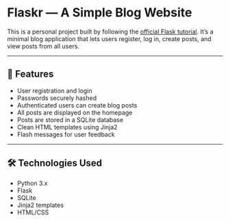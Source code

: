 # Flaskr — A Simple Blog Website

This is a personal project built by following the [official Flask tutorial](https://flask.palletsprojects.com/en/latest/tutorial/). It’s a minimal blog application that lets users register, log in, create posts, and view posts from all users.

---

## 🚀 Features

- User registration and login
- Passwords securely hashed
- Authenticated users can create blog posts
- All posts are displayed on the homepage
- Posts are stored in a SQLite database
- Clean HTML templates using Jinja2
- Flash messages for user feedback

---

## 🛠️ Technologies Used

- Python 3.x
- Flask
- SQLite
- Jinja2 templates
- HTML/CSS